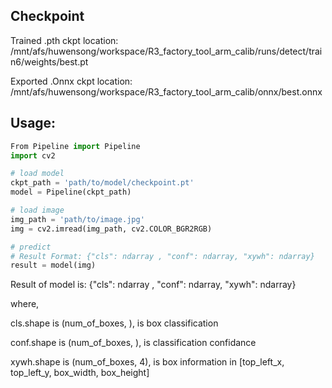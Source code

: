 ## Checkpoint
Trained .pth ckpt location: /mnt/afs/huwensong/workspace/R3_factory_tool_arm_calib/runs/detect/train6/weights/best.pt


Exported .Onnx ckpt location: /mnt/afs/huwensong/workspace/R3_factory_tool_arm_calib/onnx/best.onnx


## Usage:
```python
From Pipeline import Pipeline
import cv2

# load model
ckpt_path = 'path/to/model/checkpoint.pt'
model = Pipeline(ckpt_path)

# load image
img_path = 'path/to/image.jpg'
img = cv2.imread(img_path, cv2.COLOR_BGR2RGB)

# predict
# Result Format: {"cls": ndarray , "conf": ndarray, "xywh": ndarray}
result = model(img)
```

Result of model is: {"cls": ndarray , "conf": ndarray, "xywh": ndarray}

where,

cls.shape is (num_of_boxes, ), is box classification

conf.shape is (num_of_boxes, ), is classification confidance

xywh.shape is (num_of_boxes, 4), is box information in [top_left_x, top_left_y, box_width, box_height]